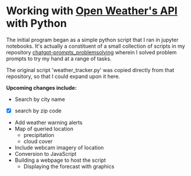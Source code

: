 # Working with [Open Weather's API](https://openweathermap.org/) with Python

The initial program began as a simple python script that I ran in jupyter notebooks. It's actually a constituent of a small collection of scripts in my repository [chatgpt-prompts_problemsolving](https://github.com/phillipashford/chatgpt_prompts_problemsolving) wherein I solved problem prompts to try my hand at a range of tasks.

The original script 'weather_tracker.py' was copied directly from that repository, so that I could expand upon it here.

**Upcoming changes include:**

- Search by city name
-[x] search by zip code
- Add weather warning alerts
- Map of queried location
    - precipitation
    - cloud cover
- Include webcam imagery of location
- Conversion to JavaScript
- Building a webpage to host the script
    - Displaying the forecast with graphics
